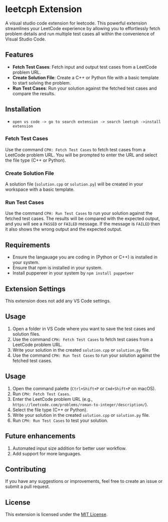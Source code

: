 # leetcph Extension

A visual studio code extension for leetcode. This powerful extension streamlines your LeetCode experience by allowing you to effortlessly fetch problem details and run multiple test cases all within the convenience of Visual Studio Code.

## Features

- **Fetch Test Cases**: Fetch input and output test cases from a LeetCode problem URL.
- **Create Solution File**: Create a C++ or Python file with a basic template to start solving the problem.
- **Run Test Cases**: Run your solution against the fetched test cases and compare the results.

## Installation

- `open vs code -> go to search extension -> search leetcph ->install extension`

### Fetch Test Cases

Use the command `CPH: Fetch Test Cases` to fetch test cases from a LeetCode problem URL. You will be prompted to enter the URL and select the file type (C++ or Python).

### Create Solution File

A solution file (`solution.cpp` or `solution.py`) will be created in your workspace with a basic template.

### Run Test Cases

Use the command `CPH: Run Test Cases` to run your solution against the fetched test cases. The results will be compared with the expected output, and you will see a `PASSED` or `FAILED` message.
If the message is `FAILED` then it also shows the wrong output and the expected output.

## Requirements

- Ensure the langauage you are coding in (Python or C++) is installed in your system.
- Ensure that npm is installed in your system.
- Install puppereer in your system by `npm install puppeteer`

## Extension Settings

This extension does not add any VS Code settings.

## Usage

1. Open a folder in VS Code where you want to save the test cases and solution files.
2. Use the command `CPH: Fetch Test Cases` to fetch test cases from a LeetCode problem URL.
3. Write your solution in the created `solution.cpp` or `solution.py` file.
4. Use the command `CPH: Run Test Cases` to run your solution against the fetched test cases.

## Usage

1. Open the command palette (`Ctrl+Shift+P` or `Cmd+Shift+P` on macOS).
2. Run `CPH: Fetch Test Cases`.
3. Enter the LeetCode problem URL (e.g., `https://leetcode.com/problems/roman-to-integer/description/`).
4. Select the file type (C++ or Python).
5. Write your solution in the created `solution.cpp` or `solution.py` file.
6. Run `CPH: Run Test Cases` to test your solution.

## Future enhancements

1. Automated input size addition for better user workflow.
2. Add support for more languages.

## Contributing

If you have any suggestions or improvements, feel free to create an issue or submit a pull request.

## License
This extension is licensed under the [MIT License](LICENSE).